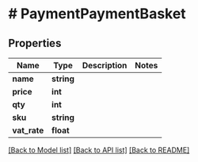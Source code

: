 # # PaymentPaymentBasket

## Properties

Name | Type | Description | Notes
------------ | ------------- | ------------- | -------------
**name** | **string** |  |
**price** | **int** |  |
**qty** | **int** |  |
**sku** | **string** |  |
**vat_rate** | **float** |  |

[[Back to Model list]](../../README.md#models) [[Back to API list]](../../README.md#endpoints) [[Back to README]](../../README.md)
